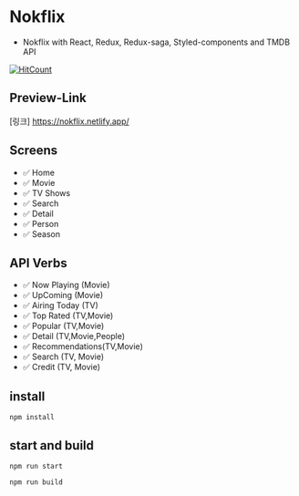 # Nokflix

- Nokflix with React, Redux, Redux-saga, Styled-components and TMDB API

[![HitCount](http://hits.dwyl.com/leye195/Nokflix.svg)](http://hits.dwyl.com/leye195/Nokflix)

## Preview-Link

[링크] https://nokflix.netlify.app/

## Screens

- ✅ Home
- ✅ Movie
- ✅ TV Shows
- ✅ Search
- ✅ Detail
- ✅ Person
- ✅ Season

## API Verbs

- ✅ Now Playing (Movie)
- ✅ UpComing (Movie)
- ✅ Airing Today (TV)
- ✅ Top Rated (TV,Movie)
- ✅ Popular (TV,Movie)
- ✅ Detail (TV,Movie,People)
- ✅ Recommendations(TV,Movie)
- ✅ Search (TV, Movie)
- ✅ Credit (TV, Movie)

## install

```
npm install
```

## start and build

```
npm run start

npm run build
```
